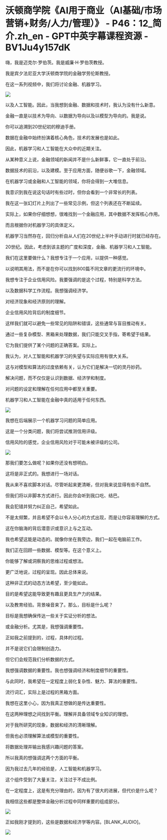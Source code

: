 # 沃顿商学院《AI用于商业（AI基础/市场营销+财务/人力/管理）》 - P46：12_简介.zh_en - GPT中英字幕课程资源 - BV1Ju4y157dK

嗨，我是迈克尔·罗伯茨。我是威廉·H·罗伯茨教授。

我是宾夕法尼亚大学沃顿商学院的金融学劳伦斯教授。

在这一系列视频中，我们将讨论金融、机器学习。

![](img/c75ccb03d9aae112be34d57c7b320033_1.png)

以及人工智能。因此，当我想到金融、数据和技术时，我认为没有什么新意。

金融一直是以技术为导向、以数据为导向以及以模型为导向的。我是说。

你可以追溯到20世纪初的穆迪手册。

数据在金融中始终扮演着核心角色，技术的发展也是如此。

因此，机器学习和人工智能在大众中的近期关注。

从某种意义上说，金融领域的新闻并不是什么新鲜事，它一直处于前沿。

数据技术的前沿，以及建模。至于应用方面，随便谷歌一下，金融领域。

在机器学习或金融和人工智能的领域，你将会得到一大堆信息。

我意识到我在说这句话时有些过时，但你会看到一个非常长的列表。

我在这一张幻灯片上列出了一些常见示例，但这个列表还在不断延续。

实际上，如果你仔细想想，很难找到一个金融应用，其中数据不发挥核心作用。

而且根据你对机器学习的具体定义。

机器学习当然存在，回归分析自从人们在20世纪上半叶手动进行时就已经存在。

20世纪。因此，考虑到该主题的广度和深度，金融、机器学习和人工智能。

我们在这里要做什么？我想专注于一个应用，以提供一种感觉。

以说明其用法，而不是在你可以找到800篇不同文章的更流行的环境中。

我想专注于企业信用风险。我要强调的是这个过程，特别是科学方法。

以及数据科学工作流程。我想强调经济学。

对经济现象和经济原则的理解。

企业信用风险背后的制度细节。

这样我们就可以避免一些常见的陷阱和错误，这些通常与盲目推动有关。

通过一些复杂模型、黑箱来处理数据，我们只能交叉手指，寄希望于结果。

它为我们提供了某个问题的正确答案。实际上。

我认为，对人工智能和机器学习的失望与实际应用有很大关系。

这与对模型和算法的过度依赖有关，认为它们是解决一切的灵丹妙药。

解决问题，而不仅仅是认识到数据、经济学和制度。

对问题的设定和理解在任何应用中都至关重要。

机器学习和人工智能在金融中真的适用于任何东西。

![](img/c75ccb03d9aae112be34d57c7b320033_3.png)

我想在后端展示一个机器学习问题的简单应用。

这是一个分类问题，我们将尝试推测信用评级。

信用风险的感觉，企业信用风险对于可能未被评级的公司。

![](img/c75ccb03d9aae112be34d57c7b320033_5.png)

那我们要怎么做呢？如果你还没有想明白。

这将是非正式的。我想进行一场对话。

我从来不喜欢脚本对话。尽管听起来更清晰，但对我来说显得有些不自然。

但我们将以非脚本方式进行。因此你会听到我口吃、结巴。

我会犯错并努力纠正自己，希望如此。

不是太频繁，并且希望不会以令人分心的方式出现，而是让你容易理解的方式。

这在你脑海的背后潜意识或意识上与之互动。

我也希望这能是动态的。就像你坐在我旁边，我们一起在电脑前工作。

我们正在回顾一些数据、模型等。在这个意义上。

你能够了解或洞察我的思维过程或想法。

更广泛地说，过程的呈现。因此总体来说。

这种非正式的动态方法希望，至少能如此。

目的是希望这能导致更有趣且更具生产力的结果。

以及教育经验。背景噪音来了。那么，目标是什么呢？

目标是我想确保传达一些关于实证分析的想法。

或金融分析。尤其是，我想强调重要性。

正如我之前提到的，过程，具体的过程。

并不是说它们会限制创造力。

但它们会规范我们分析数据的方式。

我想强调数据的重要性。我也想强调经济和制度细节的重要性。

与此同时，我希望在一定程度上弱化复杂性、魅力、算法的重要性。

流行词汇，实际上是过程的黑箱方面。

我想在这里小心，因为我真正想做的是传达重要性。

在这两种理想之间找到平衡。理解并具备领域专业知识的理想。

对于我所研究的现象，数据和经济的清晰理解。

但我也必须理解算法或模型的重要性。

将数据处理并输出我感兴趣问题的答案。

所以我真的想强调这两个方面的平衡。

因为我过去几年的经验是，人工智能和机器学习。

这个组件受到了大量关注，关注过于不成比例。

在一定程度上，这是有充分理由的，因为有了很大的进展，但代价是什么呢？

我相信这些都是整体金融分析过程中同样重要的组成部分。

![](img/c75ccb03d9aae112be34d57c7b320033_7.png)

正如我刚才提到的，这些是数据和经济学等内容。[BLANK_AUDIO]。

![](img/c75ccb03d9aae112be34d57c7b320033_9.png)
